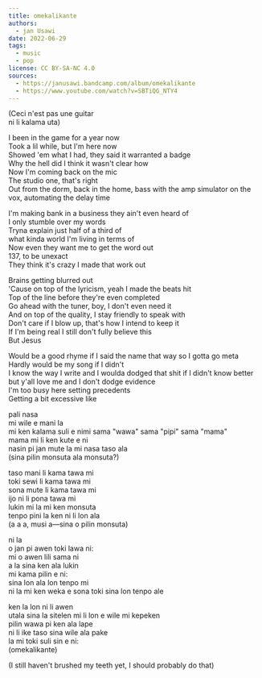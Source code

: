```yaml
---
title: omekalikante
authors:
  - jan Usawi
date: 2022-06-29
tags:
  - music
  - pop
license: CC BY-SA-NC 4.0
sources:
  - https://janusawi.bandcamp.com/album/omekalikante
  - https://www.youtube.com/watch?v=SBTiQG_NTY4
---
```


(Ceci n'est pas une guitar  \
ni li kalama uta)

I been in the game for a year now  \
Took a lil while, but I'm here now  \
Showed 'em what I had, they said it warranted a badge  \
Why the hell did I think it wasn't clear how  \
Now I'm coming back on the mic  \
The studio one, that's right  \
Out from the dorm, back in the home, bass with the amp simulator on the vox, automating the delay time

I'm making bank in a business they ain't even heard of  \
I only stumble over my words  \
Tryna explain just half of a third of  \
what kinda world I'm living in terms of  \
Now even they want me to get the word out  \
137, to be unexact  \
They think it's crazy I made that work out

Brains getting blurred out  \
'Cause on top of the lyricism, yeah I made the beats hit  \
Top of the line before they're even completed  \
Go ahead with the tuner, boy, I don't even need it  \
And on top of the quality, I stay friendly to speak with  \
Don't care if I blow up, that's how I intend to keep it  \
If I'm being real I still don't fully believe this  \
But Jesus 

Would be a good rhyme if I said the name that way so I gotta go meta  \
Hardly would be my song if I didn't  \
I know the way I write and I woulda dodged that shit if I didn't know better  \
but y'all love me and I don't dodge evidence  \
I'm too busy here setting precedents  \
Getting a bit excessive like

pali nasa  \
mi wile e mani la  \
mi ken kalama suli e nimi sama "wawa" sama "pipi" sama "mama"  \
mama mi li ken kute e ni  \
nasin pi jan mute la mi nasa taso ala   \
(sina pilin monsuta ala monsuta?)

taso mani li kama tawa mi  \
toki sewi li kama tawa mi  \
sona mute li kama tawa mi  \
ijo ni li pona tawa mi  \
lukin mi la mi ken monsuta  \
tenpo pini la ken ni li lon ala  \
(a a a, musi a—sina o pilin monsuta)

ni la   \
o jan pi awen toki lawa ni:  \
mi o awen lili sama ni  \
a la sina ken ala lukin  \
mi kama pilin e ni:   \
sina lon ala lon tenpo mi  \
ni la mi ken weka e sona toki sina lon tenpo ale

ken la lon ni li awen  \
utala sina la sitelen mi li lon e wile mi kepeken  \
pilin wawa pi ken ala lape  \
ni li ike taso sina wile ala pake  \
la mi toki suli sin e ni:   \
(omekalikante)

(I still haven't brushed my teeth yet, I should probably do that)
